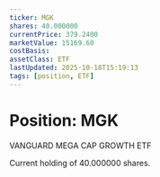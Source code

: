 ```yaml
---
ticker: MGK
shares: 40.000000
currentPrice: 379.2400
marketValue: 15169.60
costBasis: 
assetClass: ETF
lastUpdated: 2025-10-18T15:19:13
tags: [position, ETF]
---
```


# Position: MGK

VANGUARD MEGA CAP GROWTH ETF

Current holding of 40.000000 shares.
